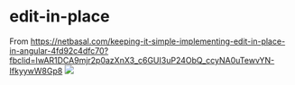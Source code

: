 # edit-in-place
From https://netbasal.com/keeping-it-simple-implementing-edit-in-place-in-angular-4fd92c4dfc70?fbclid=IwAR1DCA9mjr2p0azXnX3_c6GUI3uP24ObQ_ccyNA0uTewvYN-IfkyywW8Gp8
<img src="src/assets/record.gif">
